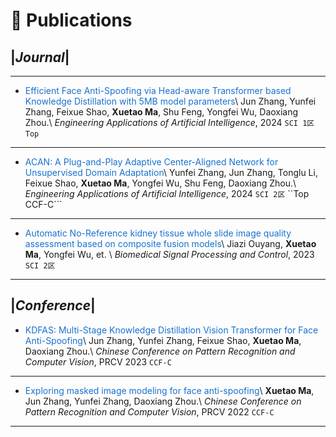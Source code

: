 
# 📝 Publications 
## |*Journal*|

---
- <span style="color: #1772d0;">Efficient Face Anti-Spoofing via Head-aware Transformer based Knowledge Distillation with 5MB model parameters</span>\\
Jun Zhang, Yunfei Zhang, Feixue Shao, **Xuetao Ma**, Shu Feng, Yongfei Wu, Daoxiang Zhou.\\
*Engineering Applications of Artificial Intelligence*, 2024 ```SCI 1区``` ```Top```

---
- <span style="color: #1772d0;">ACAN: A Plug-and-Play Adaptive Center-Aligned Network for Unsupervised Domain Adaptation</span>\\
Yunfei Zhang, Jun Zhang, Tonglu Li, Feixue Shao, **Xuetao Ma**, Yongfei Wu, Shu Feng, Daoxiang Zhou.\\
*Engineering Applications of Artificial Intelligence*, 2024 ```SCI 2区```  ``Top``` ```CCF-C```

---
- <span style="color: #1772d0;">Automatic No-Reference kidney tissue whole slide image quality assessment based on composite fusion models</span>\\
Jiazi Ouyang, **Xuetao Ma**, Yongfei Wu, et. \\
*Biomedical Signal Processing and Control*, 2023 ```SCI 2区```

---
## |*Conference*|
- <span style="color: #1772d0;">KDFAS: Multi-Stage Knowledge Distillation Vision Transformer for Face Anti-Spoofing</span>\\
Jun Zhang, Yunfei Zhang, Feixue Shao, **Xuetao Ma**, Daoxiang Zhou.\\
*Chinese Conference on Pattern Recognition and Computer Vision*, PRCV 2023 ``CCF-C``

---

- <span style="color: #1772d0;">Exploring masked image modeling for face anti-spoofing</span>\\
 **Xuetao Ma**, Jun Zhang, Yunfei Zhang, Daoxiang Zhou.\\
 *Chinese Conference on Pattern Recognition and Computer Vision*, PRCV 2022 ``CCF-C``

---

